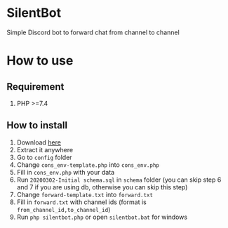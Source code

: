 # SilentBot
Simple Discord bot to forward chat from channel to channel

# How to use
## Requirement
1. PHP >=7.4

## How to install
1. Download [here](https://github.com/nicholaskevs/Salien-Launcher/archive/master.zip)
2. Extract it anywhere
3. Go to `config` folder
3. Change `cons_env-template.php` into `cons_env.php`
4. Fill in `cons_env.php` with your data
5. Run `20200302-Initial schema.sql` in `schema` folder (you can skip step 6 and 7 if you are using db, otherwise you can skip this step)
6. Change `forward-template.txt` into `forward.txt`
7. Fill in `forward.txt` with channel ids (format is `from_channel_id,to_channel_id`)
8. Run `php silentbot.php` or open `silentbot.bat` for windows
